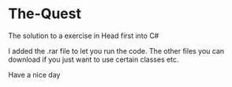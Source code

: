 # The-Quest
The solution to a exercise in Head first into C#

I added the .rar file to let you run the code. 
The other files you can download if you just want to use certain classes etc. 

Have a nice day
